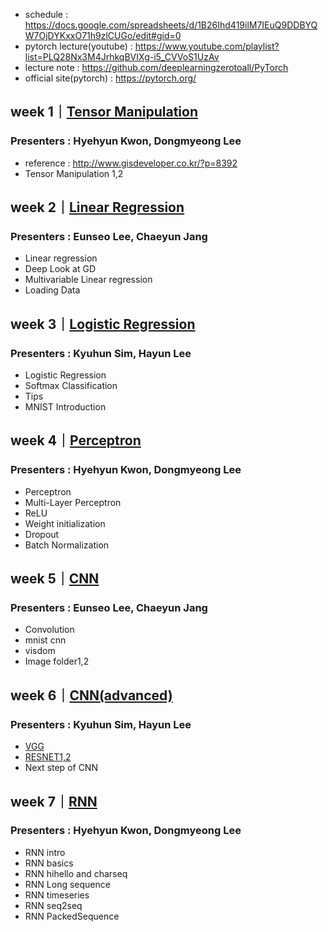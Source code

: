 - schedule : https://docs.google.com/spreadsheets/d/1B26Ihd419ilM7IEuQ9DDBYQW7OjDYKxxO71h9zlCUGo/edit#gid=0
- pytorch lecture(youtube) : https://www.youtube.com/playlist?list=PLQ28Nx3M4JrhkqBVIXg-i5_CVVoS1UzAv
- lecture note : https://github.com/deeplearningzerotoall/PyTorch
- official site(pytorch) : https://pytorch.org/

## week 1｜[Tensor Manipulation](https://www.youtube.com/watch?v=St7EhvnFi6c&list=PLQ28Nx3M4JrhkqBVIXg-i5_CVVoS1UzAv&index=3&t=1640s)
### Presenters : Hyehyun Kwon, Dongmyeong Lee
- reference : http://www.gisdeveloper.co.kr/?p=8392
- Tensor Manipulation 1,2

## week 2｜[Linear Regression](https://www.youtube.com/watch?v=kyjBMuNM1DI&list=PLQ28Nx3M4JrhkqBVIXg-i5_CVVoS1UzAv&index=5&t=0s)
### Presenters : Eunseo Lee, Chaeyun Jang
- Linear regression
- Deep Look at GD
- Multivariable Linear regression
- Loading Data

## week 3｜[Logistic Regression](https://www.youtube.com/watch?v=HgPWRqtg254&list=PLQ28Nx3M4JrhkqBVIXg-i5_CVVoS1UzAv&index=8)
### Presenters : Kyuhun Sim, Hayun Lee
- Logistic Regression
- Softmax Classification
- Tips
- MNIST Introduction

## week 4｜[Perceptron](https://www.youtube.com/watch?v=KofAX-K4dk4&list=PLQ28Nx3M4JrhkqBVIXg-i5_CVVoS1UzAv&index=12)
### Presenters : Hyehyun Kwon, Dongmyeong Lee
- Perceptron
- Multi-Layer Perceptron
- ReLU
- Weight initialization
- Dropout
- Batch Normalization


## week 5｜[CNN](https://www.youtube.com/watch?v=1sDCgCLO7BM&list=PLQ28Nx3M4JrhkqBVIXg-i5_CVVoS1UzAv&index=18)
### Presenters : Eunseo Lee, Chaeyun Jang
- Convolution
- mnist cnn
- visdom
- Image folder1,2

## week 6｜[CNN(advanced)](https://www.youtube.com/watch?v=opD4z9xoBv4&list=PLQ28Nx3M4JrhkqBVIXg-i5_CVVoS1UzAv&index=24)
### Presenters : Kyuhun Sim, Hayun Lee
- [VGG](https://arxiv.org/pdf/1409.1556.pdf)
- [RESNET1,2](https://www.cv-foundation.org/openaccess/content_cvpr_2016/papers/He_Deep_Residual_Learning_CVPR_2016_paper.pdf)
- Next step of CNN

## week 7｜[RNN](https://www.youtube.com/watch?v=37jxyHXzxU4&list=PLQ28Nx3M4JrhkqBVIXg-i5_CVVoS1UzAv&index=28)
### Presenters : Hyehyun Kwon, Dongmyeong Lee
- RNN intro
- RNN basics
- RNN hihello and charseq
- RNN Long sequence
- RNN timeseries
- RNN seq2seq
- RNN PackedSequence
